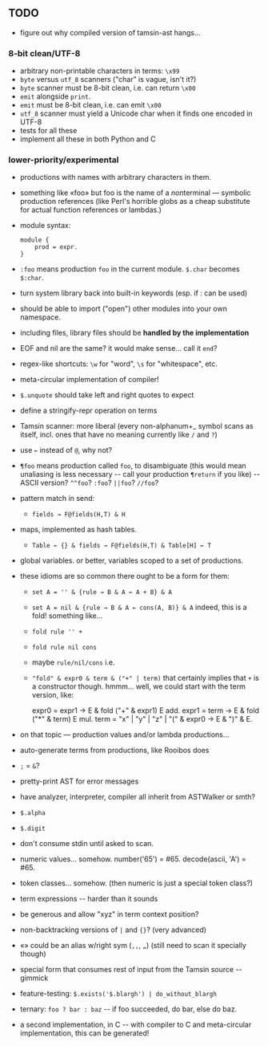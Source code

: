 TODO
----

*   figure out why compiled version of tamsin-ast hangs...

### 8-bit clean/UTF-8 ###

*   arbitrary non-printable characters in terms: `\x99`
*   `byte` versus `utf_8` scanners ("char" is vague, isn't it?)
*   `byte` scanner must be 8-bit clean, i.e. can return `\x00`
*   `emit` alongside `print`.
*   `emit` must be 8-bit clean, i.e. can emit `\x00`
*   `utf_8` scanner must yield a Unicode char when it finds one encoded in UTF-8
*   tests for all these
*   implement all these in both Python and C

### lower-priority/experimental ###

*   productions with names with arbitrary characters in them.
*   something like «foo» but foo is the name of a *non*terminal — symbolic
    production references (like Perl's horrible globs as a cheap substitute
    for actual function references or lambdas.)
*   module syntax:
    
        module {
            prod = expr.
        }

*   `:foo` means production `foo` in the current module.  `$.char` becomes
    `$:char`.
*   turn system library back into built-in keywords (esp. if : can be used)
*   should be able to import ("open") other modules into your own namespace.
*   including files, library files should be **handled by the implementation**
*   EOF and nil are the same?  it would make sense... call it `end`?
*   regex-like shortcuts: `\w` for "word", `\s` for "whitespace", etc.
*   meta-circular implementation of compiler!
*   `$.unquote` should take left and right quotes to expect
*   define a stringify-repr operation on terms
*   Tamsin scanner: more liberal (every non-alphanum+_ symbol scans as itself,
    incl. ones that have no meaning currently like `/` and `?`)
*   use `←` instead of `@`, why not?
*   `¶foo` means production called `foo`, to disambiguate
    (this would mean unaliasing is less necessary -- call your production
    `¶return` if you like) -- ASCII version?  `^^foo`? `:foo`? `||foo`? `//foo`?
*   pattern match in send:
    *   `fields → F@fields(H,T) & H`
*   maps, implemented as hash tables.
    *   `Table ← {} & fields → F@fields(H,T) & Table[H] ← T`
*   global variables.  or better, variables scoped to a set of productions.
*   these idioms are so common there ought to be a form for them:
    *   `set A = '' & {rule → B & A ← A + B} & A`
    *   `set A = nil & {rule → B & A ← cons(A, B)} & A`
    indeed, this is a fold!  something like...
    *   `fold rule '' +`
    *   `fold rule nil cons`
    *   maybe `rule/nil/cons`
    i.e.
    *   `"fold" & expr0 & term & ("+" | term)`
    that certainly implies that `+` is a constructor though.  hmmm...
    well, we could start with the term version, like:
    
        expr0 = expr1 → E & fold ("+" & expr1) E add.
        expr1 = term → E & fold ("*" & term) E mul.
        term = "x" | "y" | "z" | "(" & expr0 → E & ")" & E.

*   on that topic — production values and/or lambda productions...
*   auto-generate terms from productions, like Rooibos does
*   `;` = `&`?
*   pretty-print AST for error messages
*   have analyzer, interpreter, compiler all inherit from ASTWalker or smth?
*   `$.alpha`
*   `$.digit`
*   don't consume stdin until asked to scan.
*   numeric values... somehow.  number('65') = #65.  decode(ascii, 'A') = #65.
*   token classes... somehow.  (then numeric is just a special token class?)
*   term expressions -- harder than it sounds
*   be generous and allow "xyz" in term context position?
*   non-backtracking versions of `|` and `{}`?  (very advanced)
*   «» could be an alias w/right sym (`,,`, `„`)
    (still need to scan it specially though)
*   special form that consumes rest of input from the Tamsin source -- gimmick
*   feature-testing: `$.exists('$.blargh') | do_without_blargh`
*   ternary: `foo ? bar : baz` -- if foo succeeded, do bar, else do baz.
*   a second implementation, in C -- with compiler to C and meta-circular
    implementation, this can be generated!

